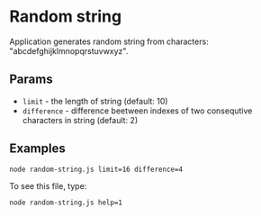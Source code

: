 # Random string

Application generates random string from characters: "abcdefghijklmnopqrstuvwxyz".

## Params

* `limit` - the length of string (default: 10)
* `difference` - difference beetween indexes of two consequtive characters in string (default: 2)

## Examples

```node random-string.js limit=16 difference=4```

To see this file, type:

```node random-string.js help=1```